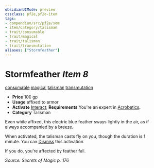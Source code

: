 ```yaml
---
obsidianUIMode: preview
cssclass: pf2e,pf2e-item
tags:
- compendium/src/pf2e/som
- item/category/talisman
- trait/consumable
- trait/magical
- trait/talisman
- trait/transmutation
aliases: ["Stormfeather"]
---
```

# Stormfeather *Item 8*  
[consumable](/rules/traits/consumable.md)  [magical](/rules/traits/magical.md)  [talisman](/rules/traits/talisman.md)  [transmutation](/rules/traits/transmutation.md)  

- **Price** 100 gp
- **Usage** affixed to armor
- **Activate** [Interact](/rules/actions/interact.md); **Requirements** You're an expert in [Acrobatics](/compendium/skills.md#Acrobatics).
- **Category** Talisman

Even while affixed, this electric blue feather sways lightly in the air, as if always accompanied by a breeze.

When activated, the talisman casts fly on you, though the duration is 1 minute. You can [Dismiss](/rules/actions/dismiss.md) this activation.

If you do, you're affected by feather fall.

*Source: Secrets of Magic p. 176*